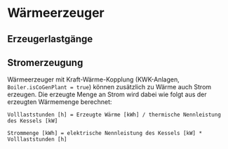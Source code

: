 # Wärmeerzeuger

## Erzeugerlastgänge


## Stromerzeugung
Wärmeerzeuger mit Kraft-Wärme-Kopplung (KWK-Anlagen,
`Boiler.isCoGenPlant = true`) können zusätzlich zu Wärme auch Strom erzeugen.
Die erzeugte Menge an Strom wird dabei wie folgt aus der erzeugten Wärmemenge
berechnet:

```
Volllaststunden [h] = Erzeugte Wärme [kWh] / thermische Nennleistung des Kessels [kW]
```

```    
Strommenge [kWh] = elektrische Nennleistung des Kessels [kW] * Volllaststunden [h]
```
